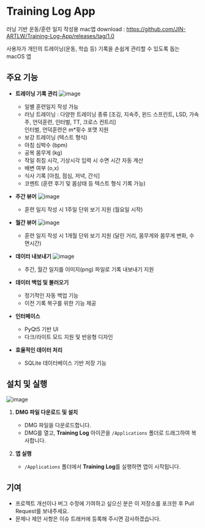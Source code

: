 # Training Log App
러닝 기반 운동/훈련 일지 작성용 mac앱
download : https://github.com/JIN-ARTLW/Training-Log-App/releases/tag/1.0


사용자가 개인의 트레이닝(운동, 학습 등) 기록을 손쉽게 관리할 수 있도록 돕는 macOS 앱

## 주요 기능

- **트레이닝 기록 관리**
  ![image](https://github.com/user-attachments/assets/0a64d12e-8a65-40b1-8b6b-9f7b4affe470)
  - 일별 훈련일지 작성 가능
  - 러닝 트레이닝 : 다양한 트레이닝 종류
    [조깅, 지속주, 윈드 스프린트, LSD, 가속주, 언덕훈련, 인터벌, TT, 크로스 컨트리]  
    인터벌, 언덕훈련은 m*횟수 포맷 지원
  - 보강 트레이닝 (텍스트 형식)
  - 아침 심박수 (bpm)
  - 공복 몸무게 (kg)
  - 작일 취침 시각, 기상시각 입력 시 수면 시간 자동 계산
  - 배변 여부 (o,x)
  - 식사 기록
    [아침, 점심, 저녁, 간식]
  - 코멘트 (훈련 후기 및 몸상태 등 텍스트 형식 기록 가능)
 
- **주간 뷰어**
  ![image](https://github.com/user-attachments/assets/1e39bfb7-193c-439c-a78a-0a4cb3f61454)
  - 훈련 일지 작성 시 1주일 단위 보기 지원 (월요일 시작)

- **월간 뷰어**
  ![image](https://github.com/user-attachments/assets/ecd15901-db0d-496a-83fa-3f88acd72e82)
  - 훈련 일지 작성 시 1개월 단위 보기 지원 (달린 거리, 몸무게와 몸무게 변화, 수면시간)

- **데이터 내보내기**
  ![image](https://github.com/user-attachments/assets/45d1c202-b59c-4744-98bb-05ab6c5225d8)
  - 주간, 월간 일지를 이미지(png) 파일로 기록 내보내기 지원  

- **데이터 백업 및 불러오기**  
  - 정기적인 자동 백업 기능  
  - 이전 기록 복구를 위한 기능 제공

- **인터페이스**  
  - PyQt5 기반 UI  
  - 다크/라이트 모드 지원 및 반응형 디자인

- **효율적인 데이터 처리**  
  - SQLite 데이터베이스 기반 저장 기능

## 설치 및 실행
![image](https://github.com/user-attachments/assets/bcf2eb39-72cf-4d7b-91ef-f48ee51c37bb)
1. **DMG 파일 다운로드 및 설치**  
   - DMG 파일을 다운로드합니다.  
   - DMG를 열고, **Training Log** 아이콘을 `/Applications` 폴더로 드래그하여 복사합니다.

2. **앱 실행**  
   - `/Applications` 폴더에서 **Training Log**를 실행하면 앱이 시작됩니다.


## 기여

- 프로젝트 개선이나 버그 수정에 기여하고 싶으신 분은 이 저장소를 포크한 후 Pull Request를 보내주세요.
- 문제나 제안 사항은 이슈 트래커에 등록해 주시면 감사하겠습니다.
